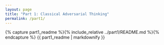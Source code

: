 ```yaml
---
layout: page
title: "Part 1: Classical Adversarial Thinking"
permalink: /part1/
---
```


{% capture part1_readme %}{% include_relative ../part1/README.md %}{% endcapture %}
{{ part1_readme | markdownify }} 